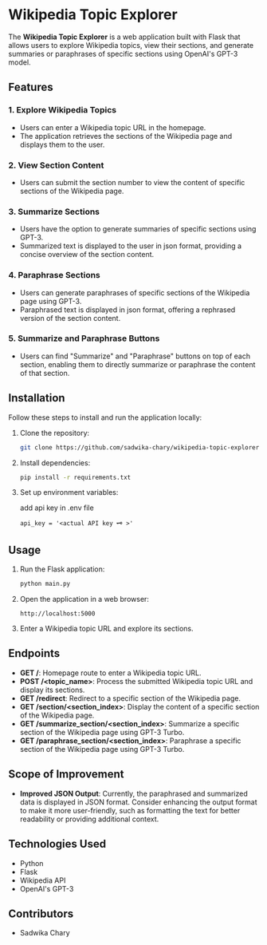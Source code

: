 

# Wikipedia Topic Explorer

The **Wikipedia Topic Explorer** is a web application built with Flask that allows users to explore Wikipedia topics, view their sections, and generate summaries or paraphrases of specific sections using OpenAI's GPT-3 model.

## Features

### 1. Explore Wikipedia Topics
- Users can enter a Wikipedia topic URL in the homepage.
- The application retrieves the sections of the Wikipedia page and displays them to the user.

### 2. View Section Content
- Users can submit the section number to view the content of specific sections of the Wikipedia page.

### 3. Summarize Sections
- Users have the option to generate summaries of specific sections using GPT-3.
- Summarized text is displayed to the user in json format, providing a concise overview of the section content.

### 4. Paraphrase Sections
- Users can generate paraphrases of specific sections of the Wikipedia page using GPT-3.
- Paraphrased text is displayed in json format, offering a rephrased version of the section content.

### 5. Summarize and Paraphrase Buttons
- Users can find "Summarize" and "Paraphrase" buttons on top of each section, enabling them to directly summarize or paraphrase the content of that section.

## Installation

Follow these steps to install and run the application locally:

1. Clone the repository:

   ```bash
   git clone https://github.com/sadwika-chary/wikipedia-topic-explorer.git
   ```

2. Install dependencies:

   ```bash
   pip install -r requirements.txt
   ```

3. Set up environment variables:
   
   add api key in .env file

   ```
   api_key = '<actual API key 🗝 >'
   ```

## Usage

1. Run the Flask application:

   ```bash
   python main.py
   ```

2. Open the application in a web browser:

   ```
   http://localhost:5000
   ```

3. Enter a Wikipedia topic URL and explore its sections.

## Endpoints

- **GET /**: Homepage route to enter a Wikipedia topic URL.
- **POST /<topic_name>**: Process the submitted Wikipedia topic URL and display its sections.
- **GET /redirect**: Redirect to a specific section of the Wikipedia page.
- **GET /section/<section_index>**: Display the content of a specific section of the Wikipedia page.
- **GET /summarize_section/<section_index>**: Summarize a specific section of the Wikipedia page using GPT-3 Turbo.
- **GET /paraphrase_section/<section_index>**: Paraphrase a specific section of the Wikipedia page using GPT-3 Turbo.

## Scope of Improvement
- **Improved JSON Output**: Currently, the paraphrased and summarized data is displayed in JSON format. Consider enhancing the output format to make it more user-friendly, such as formatting the text for better readability or providing additional context.

## Technologies Used

- Python
- Flask
- Wikipedia API
- OpenAI's GPT-3

## Contributors

- Sadwika Chary
